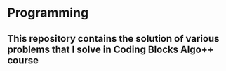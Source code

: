 # Programming

## This repository contains the solution of various problems that I solve in Coding Blocks Algo++ course
